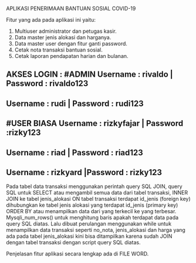 APLIKASI PENERIMAAN BANTUAN SOSIAL COVID-19

Fitur yang ada pada aplikasi ini yaitu:
1.	Multiuser administrator dan petugas kasir.
2.	Data master jenis alokasi dan harganya.
3.	Data master user dengan fitur ganti password.
4.	Cetak nota transaksi bantuan sosial.
5.	Cetak laporan pendapatan harian dan bulanan.

AKSES LOGIN :
#ADMIN
Username 	: rivaldo    | Password 	: rivaldo123	
------------------------------------------------
Username 	: rudi       | Password 	: rudi123
------------------------------------------------
#USER BIASA
Username 	: rizkyfajar | Password 	:rizky123	
------------------------------------------------
Username 	: riad       | Password 	: riad123
------------------------------------------------
Username 	: rizkyard   |Password 	: rizky123
------------------------------------------------

Pada tabel data transaksi menggunakan perintah query SQL JOIN, query SQL untuk SELECT atau mengambil semua data dari tabel transaksi, INNER JOIN ke tabel jenis_alokasi ON tabel transaksi terdapat id_jenis (foreign key) dihubungkan ke tabel jenis alokasi yang terdapat id_jenis (primary key) ORDER BY atau menampilkan data dari yang terkecil ke yang terbesar. Mysqli_num_rows() untuk menghitung baris apakah terdapat data pada query SQL diatas. Lalu dibuat perulangan menggunakan while untuk menampilkan data transaksi seperti no_nota, jenis_alokasi dan harga yang ada pada tabel jenis_alokasi kini bisa ditampilkan karena sudah JOIN dengan tabel transaksi dengan script query SQL diatas.

Penjelasan fitur aplikasi secara lengkap ada di FILE WORD.
